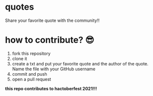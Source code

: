 # quotes
Share your favorite quote with the community!! 

# how to contribute? 😎

1. fork this repository
2. clone it
3. create a txt and put your favorite quote and the author of the quote. Name the file with your GitHub username
4. commit and push
5. open a pull request

**this repo contributes to hactoberfest 2021!!!**
